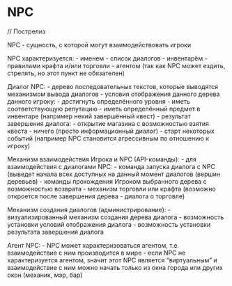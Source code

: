 ﻿
# NPC #

// Пострелиз

NPC  - сущность, с которой могут взаимодействовать игроки

NPC характеризуется:
	- именем
	- список диалогов
	- инвентарём
	- правилами крафта и/или торговли
	- агентом (так как NPC может ездить, стрелять, но этот пункт не обязателен)

Диалог NPC:
	- дерево последовательных текстов, которые выводятся механизмом вывода диалогов
	- условия отображения данного дерева данного игроку:
		- достигнуть определённого уровня
		- иметь соответствующую репутацию
		- иметь определённый предмет в инвентаре (например некий завершённый квест)
	- результат завершения диалога:
		- открытие магазина с возможностью взятия квеста
		- ничего (просто информационный диалог)
		- старт некоторых событий (например NPC становится агрессивным по отношению к игроку)

Механизм взаимодействия Игрока и NPC (API-команды):
	- для взаимодействия с диалогами NPC:
		- команда запуска диалога с NPC (выведет начала всех доступных на данный момент
          диалогов (вершин деревьев)
		- команды прохождения Игроком выбранного дерева с возможностью возврата
	- механизм торговли или крафта (возможно откроется после завершения дерева - диалога о
      торговле)

Механизм создания диалогов (администрирование):
	- визуализированный механизм создания дерева диалога
	- возможность установки условий отображения диалога
	- возможность установки результата завершения диалога

Агент NPC:
	- NPC может характеризоваться агентом, т.е. взаимодействие с ним производится в мире
	- если NPC не характеризуется агентом, значит этот NPC является “виртуальным” и взаимодействие с ним можно начать только из окна города или других окон (механик, мэр, бар)
